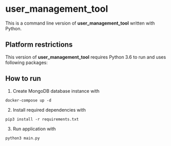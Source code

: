 # user_management_tool

This is a command line version of **user_management_tool** written with Python.
## Platform restrictions

This version of **user_management_tool** requires Python 3.6 to run and uses following packages:

## How to run

1. Create MongoDB database instance with
```
docker-compose up -d
```
2. Install required dependencies with
```
pip3 install -r requirements.txt
```
3. Run application with
```
python3 main.py
```